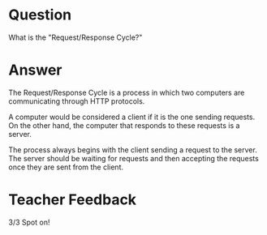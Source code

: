# Question

What is the "Request/Response Cycle?"

# Answer

The Request/Response Cycle is a process in which two computers are communicating through HTTP protocols.

A computer would be considered a client if it is the one sending requests. On the other hand, the computer that responds to these requests is a server.

The process always begins with the client sending a request to the server. The server should be waiting for requests and then accepting the requests once they are sent from the client.

# Teacher Feedback
3/3
Spot on!